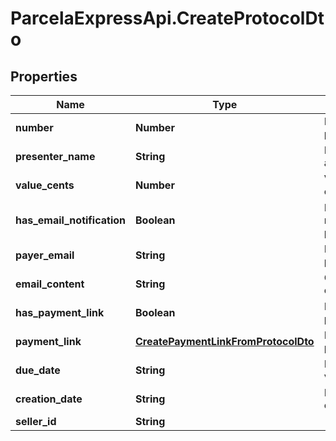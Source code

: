 # ParcelaExpressApi.CreateProtocolDto

## Properties

Name | Type | Description | Notes
------------ | ------------- | ------------- | -------------
**number** | **Number** | Número do protocolo | 
**presenter_name** | **String** | Nome do apresentante | 
**value_cents** | **Number** | Valor em centavos | [optional] 
**has_email_notification** | **Boolean** | Há notificação por email | 
**payer_email** | **String** | Email do pagador | [optional] 
**email_content** | **String** | Conteúdo do email | [optional] 
**has_payment_link** | **Boolean** | Há link de pagamento | 
**payment_link** | [**CreatePaymentLinkFromProtocolDto**](CreatePaymentLinkFromProtocolDto.md) | Link de pagamento | [optional] 
**due_date** | **String** | Data de vencimento | 
**creation_date** | **String** | Data de criação | 
**seller_id** | **String** |  | 



